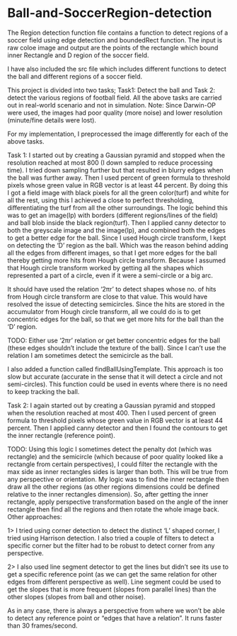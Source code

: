 # Ball-and-SoccerRegion-detection
The Region detection function file contains a function to detect regions of a soccer field using edge detection and boundedRect function. The input is raw coloe image and output are the points of the rectangle which bound inner Rectangle and D region of the soccer field.

I have also included the src file which includes different functions to detect the ball and different regions of a soccer field.

This project is divided into two tasks; Task1: Detect the ball and Task 2: detect the various regions of football field. All the above tasks are carried out in real-world scenario and not in simulation. Note: Since Darwin-OP were used, the images had poor quality (more noise) and lower resolution (minute/fine details were lost).

For my implementation, I preprocessed the image differently for each of the above tasks. 

Task 1: I started out by creating a Gaussian pyramid and stopped when the resolution reached at most 800 (I down sampled to reduce processing time). I tried down sampling further but that resulted in blurry edges when the ball was further away. Then I used percent of green formula to threshold pixels whose green value in RGB vector is at least 44 percent. By doing this I got a field image with black pixels for all the green color(turf) and white for all the rest, using this I achieved a close to perfect thresholding, differentiating the turf from all the other surroundings. The logic behind this was to get an image(Ip) with borders (different regions/lines of the field) and ball blob inside the black region(turf). Then I applied canny detector to both the greyscale image and the image(Ip), and combined both the edges to get a better edge for the ball. Since I used Hough circle transform, I kept on detecting the ‘D’ region as the ball. Which was the reason behind adding all the edges from different images, so that I get more edges for the ball thereby getting more hits from Hough circle transform. Because I assumed that Hough circle transform worked by getting all the shapes which represented a part of a circle, even if it were a semi-circle or a big arc. 

It should have used the relation ‘2πr’ to detect shapes whose no. of hits from Hough circle transform are close to that value. This would have resolved the issue of detecting semicircles. Since the hits are stored in the accumulator from Hough circle transform, all we could do is to get concentric edges for the ball, so that we get more hits for the ball than the ‘D’ region. 

TODO: Either use ‘2πr’ relation or get better concentric edges for the ball (these edges shouldn’t include the texture of the ball). Since I can’t use the relation I am sometimes detect the semicircle as the ball.

I also added a function called findBallUsingTemplate. This approach is too slow but accurate (accurate in the sense that it will detect a circle and not semi-circles). This function could be used in events where there is no need to keep tracking the ball.

Task 2: I again started out by creating a Gaussian pyramid and stopped when the resolution reached at most 400. Then I used percent of green formula to threshold pixels whose green value in RGB vector is at least 44 percent. Then I applied canny detector and then I found the contours to get the inner rectangle (reference point). 

TODO: Using this logic I sometimes detect the penalty dot (which was rectangle) and the semicircle (which because of poor quality looked like a rectangle from certain perspectives), I could filter the rectangle with the max side as inner rectangles sides is larger than both. This will be true from any perspective or orientation. My logic was to find the inner rectangle then draw all the other regions (as other regions dimensions could be defined relative to the inner rectangles dimension). So, after getting the inner rectangle, apply perspective transformation based on the angle of the inner rectangle then find all the regions and then rotate the whole image back. 
Other approaches:

1>	I tried using corner detection to detect the distinct ‘L’ shaped corner, I tried using Harrison detection. I also tried a couple of filters to detect a specific corner but the filter had to be robust to detect corner from any perspective.

2>	I also used line segment detector to get the lines but didn’t see its use to get a specific reference point (as we can get the same relation for other edges from different perspective as well). Line segment could be used to get the slopes that is more frequent (slopes from parallel lines) than the other slopes (slopes from ball and other noise).

As in any case, there is always a perspective from where we won’t be able to detect any reference point or “edges that have a relation”. It runs faster than 30 frames/second.
